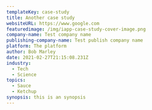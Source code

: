 ```yaml
---
templateKey: case-study
title: Another case study
websiteURL: https://www.google.com
featuredimage: /img/iapp-case-study-cover-image.png
company-name: Test company name
publishing-company-name: Test publish company name
platform: The platform
author: Bob Marley
date: 2021-02-27T21:15:08.231Z
industry:
  - Tech
  - Science
topics:
  - Sauce
  - Ketchup
synopsis: this is an synopsis
---
```

